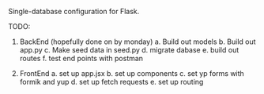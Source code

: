 Single-database configuration for Flask.


TODO:
1. BackEnd (hopefully done on by monday)
    a. Build out models
    b. Build out app.py
    c. Make seed data in seed.py
    d. migrate dabase
    e. build out routes
    f. test end points with postman

2. FrontEnd 
    a. set up app.jsx
    b. set up components
    c. set yp forms with formik and yup
    d. set up fetch requests
    e. set up routing 